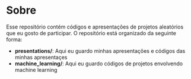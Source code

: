 # Sobre 

Esse repositório contém códigos e apresentações de projetos aleatórios que eu gosto de participar. O repositório está organizado da seguinte forma:

- **presentations/**: Aqui eu guardo minhas apresentações e códigos das minhas apresentaçes
- **machine_learning/**: Aqui eu guardo códigos de projetos envolvendo machine learning
